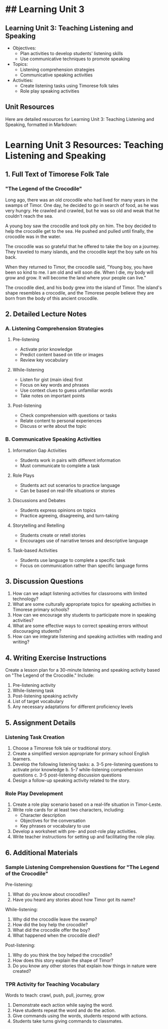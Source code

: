 # ## Learning Unit 3

## Learning Unit 3: Teaching Listening and Speaking 
- Objectives:
  * Plan activities to develop students' listening skills
  * Use communicative techniques to promote speaking
- Topics:
  * Listening comprehension strategies
  * Communicative speaking activities
- Activities:
  * Create listening tasks using Timorese folk tales
  * Role play speaking activities

## Unit Resources

Here are detailed resources for Learning Unit 3: Teaching Listening and Speaking, formatted in Markdown:

# Learning Unit 3 Resources: Teaching Listening and Speaking

## 1. Full Text of Timorese Folk Tale

### "The Legend of the Crocodile"

Long ago, there was an old crocodile who had lived for many years in the swamps of Timor. One day, he decided to go in search of food, as he was very hungry. He crawled and crawled, but he was so old and weak that he couldn't reach the sea.

A young boy saw the crocodile and took pity on him. The boy decided to help the crocodile get to the sea. He pushed and pulled until finally, the crocodile was in the water.

The crocodile was so grateful that he offered to take the boy on a journey. They traveled to many islands, and the crocodile kept the boy safe on his back.

When they returned to Timor, the crocodile said, "Young boy, you have been so kind to me. I am old and will soon die. When I die, my body will grow and grow. It will become the land where your people can live."

The crocodile died, and his body grew into the island of Timor. The island's shape resembles a crocodile, and the Timorese people believe they are born from the body of this ancient crocodile.

## 2. Detailed Lecture Notes

### A. Listening Comprehension Strategies

1. Pre-listening
   - Activate prior knowledge
   - Predict content based on title or images
   - Review key vocabulary

2. While-listening
   - Listen for gist (main idea) first
   - Focus on key words and phrases
   - Use context clues to guess unfamiliar words
   - Take notes on important points

3. Post-listening
   - Check comprehension with questions or tasks
   - Relate content to personal experiences
   - Discuss or write about the topic

### B. Communicative Speaking Activities

1. Information Gap Activities
   - Students work in pairs with different information
   - Must communicate to complete a task

2. Role Plays
   - Students act out scenarios to practice language
   - Can be based on real-life situations or stories

3. Discussions and Debates
   - Students express opinions on topics
   - Practice agreeing, disagreeing, and turn-taking

4. Storytelling and Retelling
   - Students create or retell stories
   - Encourages use of narrative tenses and descriptive language

5. Task-based Activities
   - Students use language to complete a specific task
   - Focus on communication rather than specific language forms

## 3. Discussion Questions

1. How can we adapt listening activities for classrooms with limited technology?
2. What are some culturally appropriate topics for speaking activities in Timorese primary schools?
3. How can we encourage shy students to participate more in speaking activities?
4. What are some effective ways to correct speaking errors without discouraging students?
5. How can we integrate listening and speaking activities with reading and writing?

## 4. Writing Exercise Instructions

Create a lesson plan for a 30-minute listening and speaking activity based on "The Legend of the Crocodile." Include:

1. Pre-listening activity
2. While-listening task
3. Post-listening speaking activity
4. List of target vocabulary
5. Any necessary adaptations for different proficiency levels

## 5. Assignment Details

### Listening Task Creation

1. Choose a Timorese folk tale or traditional story.
2. Create a simplified version appropriate for primary school English learners.
3. Develop the following listening tasks:
   a. 3-5 pre-listening questions to activate prior knowledge
   b. 5-7 while-listening comprehension questions
   c. 3-5 post-listening discussion questions
4. Design a follow-up speaking activity related to the story.

### Role Play Development

1. Create a role play scenario based on a real-life situation in Timor-Leste.
2. Write role cards for at least two characters, including:
   - Character description
   - Objectives for the conversation
   - Key phrases or vocabulary to use
3. Develop a worksheet with pre- and post-role play activities.
4. Write teacher instructions for setting up and facilitating the role play.

## 6. Additional Materials

### Sample Listening Comprehension Questions for "The Legend of the Crocodile"

Pre-listening:
1. What do you know about crocodiles?
2. Have you heard any stories about how Timor got its name?

While-listening:
1. Why did the crocodile leave the swamp?
2. How did the boy help the crocodile?
3. What did the crocodile offer the boy?
4. What happened when the crocodile died?

Post-listening:
1. Why do you think the boy helped the crocodile?
2. How does this story explain the shape of Timor?
3. Do you know any other stories that explain how things in nature were created?

### TPR Activity for Teaching Vocabulary

Words to teach: crawl, push, pull, journey, grow

1. Demonstrate each action while saying the word.
2. Have students repeat the word and do the action.
3. Give commands using the words, students respond with actions.
4. Students take turns giving commands to classmates.